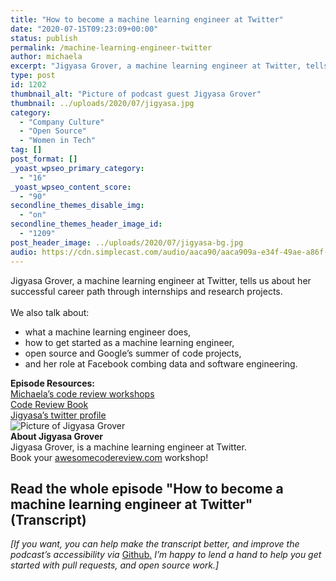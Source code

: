 ```yaml
---
title: "How to become a machine learning engineer at Twitter"
date: "2020-07-15T09:23:09+00:00"
status: publish
permalink: /machine-learning-engineer-twitter
author: michaela
excerpt: "Jigyasa Grover, a machine learning engineer at Twitter, tells us about her successful career path through internships and research projects. "
type: post
id: 1202
thumbnail_alt: "Picture of podcast guest Jigyasa Grover"
thumbnail: ../uploads/2020/07/jigyasa.jpg
category:
  - "Company Culture"
  - "Open Source"
  - "Women in Tech"
tag: []
post_format: []
_yoast_wpseo_primary_category:
  - "16"
_yoast_wpseo_content_score:
  - "90"
secondline_themes_disable_img:
  - "on"
secondline_themes_header_image_id:
  - "1209"
post_header_image: ../uploads/2020/07/jigyasa-bg.jpg
audio: https://cdn.simplecast.com/audio/aaca90/aaca909a-e34f-49ae-a86f-f59e4fa807f0/c001c16a-7fff-4009-a35e-dd30088655ee/jigyasa-grover-recording-ready_tc.mp3
---
```


<div class="episode-about">
Jigyasa Grover, a machine learning engineer at Twitter, tells us about her successful career path through internships and research projects.
<br/> <br/>We also talk about:
<ul>
<li> what a machine learning engineer does,</li>
<li> how to get started as a machine learning engineer,</li>
<li> open source and Google’s summer of code projects,</li>
<li> and her role at Facebook combing data and software engineering.</li>
</ul>
</div>
<div class=" episode-links">
<b>Episode Resources:</b><br/>
<a href="https://www.michaelagreiler.com/workshops/">Michaela’s code review workshops</a><br/>
<a href="https://www.michaelagreiler.com/code-review-book/">Code Review Book</a><br/>
<a href="https://twitter.com/jigyasa_grover">Jigyasa’s twitter profile</a><br/>
</div>

<div class="row pt-2 align-items-center">
<div class="col-4 guest-picture">
<img src="../uploads/2020/07/jigyasa.jpg" alt="Picture of Jigyasa Grover"/>
</div>
<div class="col-8 guest-about">
<b>About Jigyasa Grover</b><br/>
Jigyasa Grover, is a machine learning engineer at Twitter.
</div>
</div>

<div class="sponsorship">
Book your <a href="https://www.michaelagreiler.com/workshops">awesomecodereview.com</a> workshop!
</div>


## Read the whole episode "How to become a machine learning engineer at Twitter" (Transcript)

_\[If you want, you can help make the transcript better, and improve the podcast’s accessibility via_ [Github](https://github.com/mgreiler/se-unlocked/tree/master/Transcripts)_[.](https://github.com/mgreiler/se-unlocked/tree/master/Transcripts) I’m happy to lend a hand to help you get started with pull requests, and open source work.\]_
